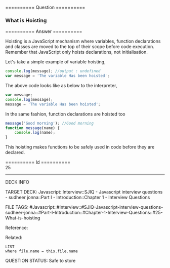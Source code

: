 ========== Question ==========  

### What is Hoisting  

========== Answer ==========  

Hoisting is a JavaScript mechanism where variables, function declarations and classes are moved to the top of their scope before code execution. Remember that JavaScript only hoists declarations, not initialisation.

Let's take a simple example of variable hoisting,

```javascript
console.log(message); //output : undefined
var message = 'The variable Has been hoisted';
```

The above code looks like as below to the interpreter,

```javascript
var message;
console.log(message);
message = 'The variable Has been hoisted';
```

In the same fashion, function declarations are hoisted too

```javascript
message('Good morning'); //Good morning
function message(name) {
    console.log(name);
}
```

This hoisting makes functions to be safely used in code before they are declared.

========== Id ==========  
25

---

DECK INFO

TARGET DECK: Javascript::Interview::SJIQ - Javascript interview questions - sudheer jonna::Part I - Introduction::Chapter 1 - Interview Questions

FILE TAGS: #Javascript::#Interview::#SJIQ-Javascript-interview-questions-sudheer-jonna::#Part-I-Introduction::#Chapter-1-Interview-Questions::#25-What-is-hoisting

Reference:

Related:

```dataview
LIST
where file.name = this.file.name
```

QUESTION STATUS: Safe to store
